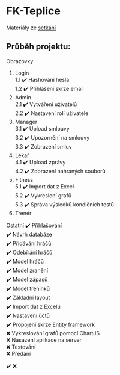 # FK-Teplice

Materiály ze [setkání](https://github.com/Noxxic/FK-Teplice_WebApp/blob/master/Zdroje/zaznam%20ze%20setk%C3%A1n%C3%AD.pdf)


## Průběh projektu:
Obrazovky  
1. Login  
1.1    :heavy_check_mark: Hashování hesla  
1.2    :heavy_check_mark: Přihlášení skrze email  
2. Admin  
2.1    :heavy_check_mark: Vytváření uživatelů  
2.2    :heavy_check_mark: Nastavení rolí uživatele  
3. Manager  
3.1    :heavy_check_mark: Upload smlouvy  
3.2    :heavy_check_mark: Upozornění na smlouvy  
3.3    :heavy_check_mark: Zobrazení smluv  
4. Lékař  
4.1 :heavy_check_mark: Upload zprávy  
4.2 :heavy_check_mark: Zobrazení nahraných souborů  
5. Fitness  
5.1    :heavy_check_mark: Import dat z Excel  
5.2    :heavy_check_mark: Vykreslení grafů  
5.3    :heavy_check_mark: Správa výsledků kondičních testů  
6. Trenér  

Ostatní
:heavy_check_mark: Přihlašování  
:heavy_check_mark: Návrh databáze  
:heavy_check_mark: Přidávání hráčů  
:heavy_check_mark: Odebírání hráčů  
:heavy_check_mark: Model hráčů  
:heavy_check_mark: Model zranění  
:heavy_check_mark: Model zápasů  
:heavy_check_mark: Model tréninků  
:heavy_check_mark: Základní layout  
:heavy_check_mark: Import dat z Excelu  
:heavy_check_mark: Nastavení účtů  
:heavy_check_mark: Propojení skrze Entity framework  
:x: Vykreslování grafů pomocí ChartJS  
:x: Nasazení aplikace na server  
:x: Testování  
:x: Předání  

:heavy_check_mark: :x: 
